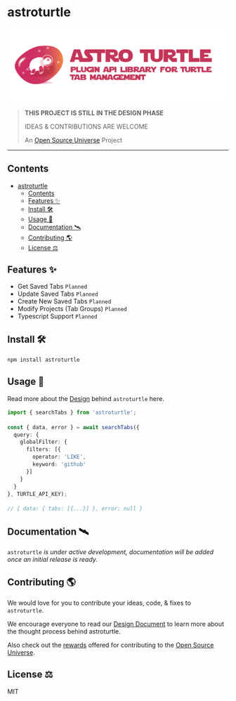 # astroturtle

![Astroturtle — Plugin API Library For Turtle Tab Management](assets/astroturtle.png)

> **THIS PROJECT IS STILL IN THE DESIGN PHASE**
>
> IDEAS & CONTRIBUTIONS ARE WELCOME
>
> An [Open Source Universe](https://github.com/intellibus/approach) Project

---

## Contents

- [astroturtle](#astroturtle)
  - [Contents](#contents)
  - [Features ✨](#features-)
  - [Install 🛠](#install-)
  - [Usage 🔭](#usage-)
  - [Documentation 🛰](#documentation-)
  - [Contributing 🌎](#contributing-)
  - [License ⚖️](#license-️)

## Features ✨

- Get Saved Tabs `Planned`
- Update Saved Tabs `Planned`
- Create New Saved Tabs `Planned`
- Modify Projects (Tab Groups) `Planned`
- Typescript Support `Planned`

## Install 🛠

```sh
npm install astroturtle
```

## Usage 🔭

Read more about the [Design](https://github.com/intellibus/astroturtle/blob/main/DESIGN.md) behind `astroturtle` here.

```typescript
import { searchTabs } from 'astroturtle';

const { data, error } = await searchTabs({
  query: {
    globalFilter: {
      filters: [{
        operator: 'LIKE',
        keyword: 'github'
      }]
    }
  }
}, TURTLE_API_KEY);

// { data: { tabs: [{...}] }, error: null }
```

## Documentation 🛰

`astroturtle` *is under active development, documentation will be added once an initial release is ready.*

## Contributing 🌎

We would love for you to contribute your ideas, code, & fixes to `astroturtle`.

We encourage everyone to read our [Design Document](https://github.com/intellibus/astroturtle/blob/main/DESIGN.md) to learn more about the thought process behind astroturtle.

Also check out the [rewards](https://github.com/intellibus/approach/blob/main/REWARDS.md) offered for contributing to the [Open Source Universe](https://github.com/intellibus/approach).

## License ⚖️

MIT
